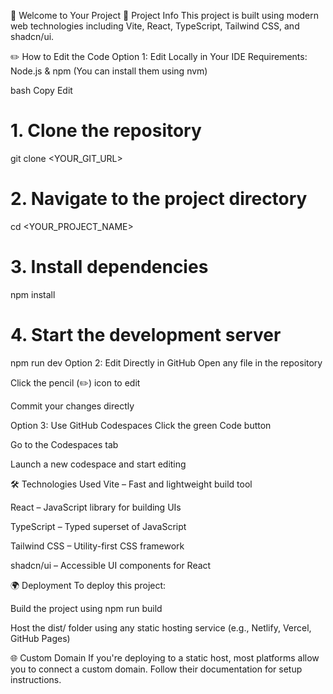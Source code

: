 🚀 Welcome to Your Project
📌 Project Info
This project is built using modern web technologies including Vite, React, TypeScript, Tailwind CSS, and shadcn/ui.

✏️ How to Edit the Code
Option 1: Edit Locally in Your IDE
Requirements: Node.js & npm (You can install them using nvm)

bash
Copy
Edit
# 1. Clone the repository
git clone <YOUR_GIT_URL>

# 2. Navigate to the project directory
cd <YOUR_PROJECT_NAME>

# 3. Install dependencies
npm install

# 4. Start the development server
npm run dev
Option 2: Edit Directly in GitHub
Open any file in the repository

Click the pencil (✏️) icon to edit

Commit your changes directly

Option 3: Use GitHub Codespaces
Click the green Code button

Go to the Codespaces tab

Launch a new codespace and start editing

🛠️ Technologies Used
Vite – Fast and lightweight build tool

React – JavaScript library for building UIs

TypeScript – Typed superset of JavaScript

Tailwind CSS – Utility-first CSS framework

shadcn/ui – Accessible UI components for React

🌍 Deployment
To deploy this project:

Build the project using npm run build

Host the dist/ folder using any static hosting service (e.g., Netlify, Vercel, GitHub Pages)

🌐 Custom Domain
If you're deploying to a static host, most platforms allow you to connect a custom domain. Follow their documentation for setup instructions.
